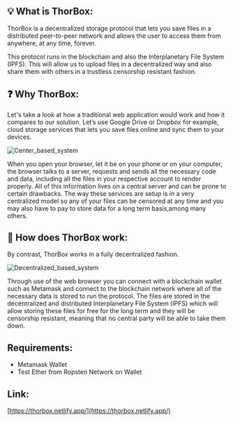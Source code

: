 ## 💡 What is ThorBox:

ThorBox is a decentralized storage protocol that lets you save files in a distributed peer-to-peer network and allows the user to access them from anywhere, at any time, forever.

This protocol runs in the blockchain and also the Interplanetary File System (IPFS). This will allow us to upload files in a decentralized way and also share them with others in a trustless censorship resistant fashion.

## ❓ Why ThorBox:

Let's take a look at how a traditional web application would work and how it compares to our solution. Let’s use Google Drive or Dropbox for example, cloud storage services that lets you save files online and sync them to your devices.

![Center_based_system](https://images.ctfassets.net/slt3lc6tev37/3YT0gya2bkUeuMrnGxhjAZ/4146c20c214cf001c74c0868ddfb9503/what-is-the-cloud.png)

When you open your browser, let it be on your phone or on your computer, the browser talks to a server, requests and sends all the necessary code and data, including all the files in your respective account to render properly. All of this information lives on a central server and can be prone to certain drawbacks. The way these services are setup is in a very centralized model so any of your files can be censored at any time and you may also have to pay to store data for a long term basis,among many others.

## 🔧 How does ThorBox work:

By contrast, ThorBox works in a fully decentralized fashion.

![Decentralized_based_system](https://i.gyazo.com/2738ea6743a40036756b1b5714ab9fa8.png)

Through use of the web browser you can connect with a blockchain wallet such as Metamask and connect to the blockchain network where all of the necessary data is stored to run the protocol. The files are stored in the decentralized and distributed Interplanetary File System (IPFS) which will allow storing these files for free for the long term and they will be censorship resistant, meaning that no central party will be able to take them down.

## Requirements:
 - Metamask Wallet
 - Test Ether from Ropsten Network on Wallet

## Link:
[https://thorbox.netlify.app/](https://thorbox.netlify.app/)

